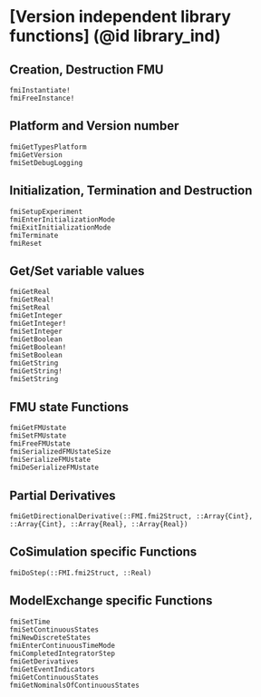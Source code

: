 # [Version independent library functions] (@id library_ind)

## Creation, Destruction FMU

```@docs
fmiInstantiate!
fmiFreeInstance!
```

## Platform and Version number

```@docs
fmiGetTypesPlatform
fmiGetVersion
fmiSetDebugLogging
```

## Initialization, Termination and Destruction

```@docs
fmiSetupExperiment
fmiEnterInitializationMode
fmiExitInitializationMode
fmiTerminate
fmiReset
```

## Get/Set variable values
```@docs
fmiGetReal
fmiGetReal!
fmiSetReal
fmiGetInteger
fmiGetInteger!
fmiSetInteger
fmiGetBoolean
fmiGetBoolean!
fmiSetBoolean
fmiGetString
fmiGetString!
fmiSetString
```

## FMU state Functions

```@docs
fmiGetFMUstate
fmiSetFMUstate
fmiFreeFMUstate
fmiSerializedFMUstateSize
fmiSerializeFMUstate
fmiDeSerializeFMUstate
```

## Partial Derivatives

```@docs
fmiGetDirectionalDerivative(::FMI.fmi2Struct, ::Array{Cint}, ::Array{Cint}, ::Array{Real}, ::Array{Real})
```

## CoSimulation specific Functions

```@docs
fmiDoStep(::FMI.fmi2Struct, ::Real)
```

## ModelExchange specific Functions

```@docs
fmiSetTime
fmiSetContinuousStates
fmiNewDiscreteStates
fmiEnterContinuousTimeMode
fmiCompletedIntegratorStep
fmiGetDerivatives
fmiGetEventIndicators
fmiGetContinuousStates
fmiGetNominalsOfContinuousStates
```
